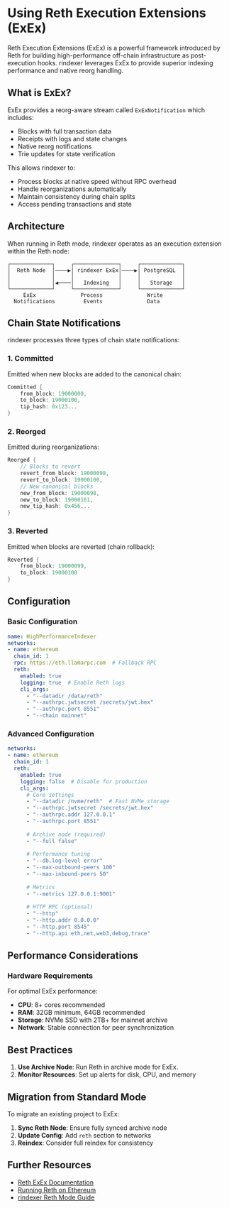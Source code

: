 # Using Reth Execution Extensions (ExEx)

Reth Execution Extensions (ExEx) is a powerful framework introduced by Reth for building high-performance off-chain infrastructure as post-execution hooks. rindexer leverages ExEx to provide superior indexing performance and native reorg handling.

## What is ExEx?

ExEx provides a reorg-aware stream called `ExExNotification` which includes:
- Blocks with full transaction data
- Receipts with logs and state changes
- Native reorg notifications
- Trie updates for state verification

This allows rindexer to:
- Process blocks at native speed without RPC overhead
- Handle reorganizations automatically
- Maintain consistency during chain splits
- Access pending transactions and state

## Architecture

When running in Reth mode, rindexer operates as an execution extension within the Reth node:

```
┌─────────────┐     ┌──────────────┐     ┌─────────────┐
│  Reth Node  │────▶│ rindexer ExEx│────▶│ PostgreSQL  │
│             │     │              │     │             │
│             │◀────│   Indexing   │     │   Storage   │
└─────────────┘     └──────────────┘     └─────────────┘
     ExEx              Process              Write
  Notifications         Events              Data
```

## Chain State Notifications

rindexer processes three types of chain state notifications:

### 1. Committed
Emitted when new blocks are added to the canonical chain:
```rust
Committed {
    from_block: 19000000,
    to_block: 19000100,
    tip_hash: 0x123...
}
```

### 2. Reorged
Emitted during reorganizations:
```rust
Reorged {
    // Blocks to revert
    revert_from_block: 19000098,
    revert_to_block: 19000100,
    // New canonical blocks
    new_from_block: 19000098,
    new_to_block: 19000101,
    new_tip_hash: 0x456...
}
```

### 3. Reverted
Emitted when blocks are reverted (chain rollback):
```rust
Reverted {
    from_block: 19000099,
    to_block: 19000100
}
```

## Configuration

### Basic Configuration

```yaml [rindexer.yaml]
name: HighPerformanceIndexer
networks:
- name: ethereum
  chain_id: 1
  rpc: https://eth.llamarpc.com  # Fallback RPC
  reth:
    enabled: true
    logging: true  # Enable Reth logs
    cli_args:
      - "--datadir /data/reth"
      - "--authrpc.jwtsecret /secrets/jwt.hex"
      - "--authrpc.port 8551"
      - "--chain mainnet"
```

### Advanced Configuration

```yaml [rindexer.yaml]
networks:
- name: ethereum
  chain_id: 1
  reth:
    enabled: true
    logging: false  # Disable for production
    cli_args:
      # Core settings
      - "--datadir /nvme/reth"  # Fast NVMe storage
      - "--authrpc.jwtsecret /secrets/jwt.hex"
      - "--authrpc.addr 127.0.0.1"
      - "--authrpc.port 8551"
      
      # Archive node (required)
      - "--full false"
      
      # Performance tuning
      - "--db.log-level error"
      - "--max-outbound-peers 100"
      - "--max-inbound-peers 50"
      
      # Metrics
      - "--metrics 127.0.0.1:9001"
      
      # HTTP RPC (optional)
      - "--http"
      - "--http.addr 0.0.0.0"
      - "--http.port 8545"
      - "--http.api eth,net,web3,debug,trace"
```

## Performance Considerations

### Hardware Requirements

For optimal ExEx performance:
- **CPU**: 8+ cores recommended
- **RAM**: 32GB minimum, 64GB recommended
- **Storage**: NVMe SSD with 2TB+ for mainnet archive
- **Network**: Stable connection for peer synchronization


## Best Practices

1. **Use Archive Node**: Run Reth in archive mode for ExEx.
2. **Monitor Resources**: Set up alerts for disk, CPU, and memory

## Migration from Standard Mode

To migrate an existing project to ExEx:

1. **Sync Reth Node**: Ensure fully synced archive node
2. **Update Config**: Add `reth` section to networks
4. **Reindex**: Consider full reindex for consistency

## Further Resources

- [Reth ExEx Documentation](https://reth.rs/developers/exex.html)
- [Running Reth on Ethereum](https://reth.rs/run/ethereum)
- [rindexer Reth Mode Guide](/docs/start-building/create-new-project/reth-mode)